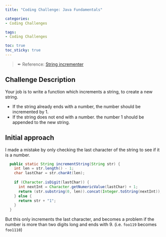```yaml
---
title: "Coding Challenge: Java Fundamentals"

categories:
- Coding Challenges

tags:
- Coding Challenges

toc: true
toc_sticky: true
---
```

> ✒ Reference: [String incrementer](https://www.codewars.com/kata/54a91a4883a7de5d7800009c)

## Challenge Description
Your job is to write a function which increments a string, to create a new string.

- If the string already ends with a number, the number should be incremented by 1.
- If the string does not end with a number. the number 1 should be appended to the new string.

## Initial approach
I made a mistake by only checking the last character of the string to see if it is a number.
```java
  public static String incrementString(String str) {
    int len = str.length() - 1;
    char lastChar = str.charAt(len);
    
    if (Character.isDigit(lastChar)) {
      int nextInt = Character.getNumericValue(lastChar) + 1;
      return (str.substring(0, len)).concat(Integer.toString(nextInt));
    } else {
      return str + "1";
    }
  }
```
But this only increments the last character, and becomes a problem if the number is more than two digits long and ends with 9. (i.e. `foo119` becomes `foo1110`)
